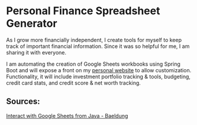 # Personal Finance Spreadsheet Generator
As I grow more financially independent, I create tools for myself to keep track of 
important financial information. Since it was so helpful for me, I am sharing it with 
everyone.

I am automating the creation of Google Sheets workbooks using Spring Boot and will 
expose a front on my [personal website](https://www.cormac-taylor.com/) to allow 
customization. Functionality, it will include investment portfolio tracking & tools, 
budgeting, credit card stats, and credit score & net worth tracking.

## Sources:
[Interact with Google Sheets from Java - Baeldung](https://www.baeldung.com/google-sheets-java-client)
